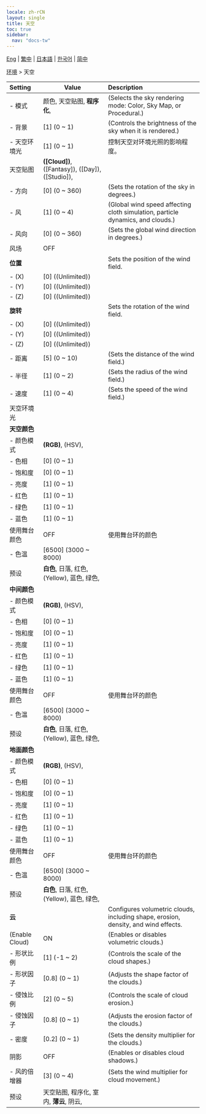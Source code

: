 ```yaml
---
locale: zh-rCN
layout: single
title: 天空
toc: true
sidebar:
  nav: "docs-tw"
---
```

[Eng](/dancexr/menu/2025.4/scene/sky) | [繁中](/tw/dancexr/menu/2025.4/scene/sky) | [日本語](/jp/dancexr/menu/2025.4/scene/sky) | [한국어](/kr/dancexr/menu/2025.4/scene/sky) | [简中](/zh/dancexr/menu/2025.4/scene/sky)

[环境](../menu#环境) > 天空



| Setting | Value | Description |
| :--- | --- | :--- |
|- 模式 | 颜色, 天空贴图, **程序化**,  | (Selects the sky rendering mode: Color, Sky Map, or Procedural.)
|- 背景 | [1] (0 ~ 1) | (Controls the brightness of the sky when it is rendered.)
|- 天空环境光 | [1] (0 ~ 1) | 控制天空对环境光照的影响程度。
| 天空贴图 | **([Cloud])**, ([Fantasy]), ([Day]), ([Studio]),  |  |
|- 方向 | [0] (0 ~ 360) | (Sets the rotation of the sky in degrees.)
|- 风 | [1] (0 ~ 4) | (Global wind speed affecting cloth simulation, particle dynamics, and clouds.)
|- 风向 | [0] (0 ~ 360) | (Sets the global wind direction in degrees.)
| 风场 | OFF | 
|**位置** | | Sets the position of the wind field.
|- (X) | [0] ((Unlimited)) | 
|- (Y) | [0] ((Unlimited)) | 
|- (Z) | [0] ((Unlimited)) | 
|**旋转** | | Sets the rotation of the wind field.
|- (X) | [0] ((Unlimited)) | 
|- (Y) | [0] ((Unlimited)) | 
|- (Z) | [0] ((Unlimited)) | 
|- 距离 | [5] (0 ~ 10) | (Sets the distance of the wind field.)
|- 半径 | [1] (0 ~ 2) | (Sets the radius of the wind field.)
|- 速度 | [1] (0 ~ 4) | (Sets the speed of the wind field.)
| 天空环境光 || 
|**天空颜色** | | 
|- 颜色模式 | **(RGB)**, (HSV),  | 
|- 色相 | [0] (0 ~ 1) | 
|- 饱和度 | [0] (0 ~ 1) | 
|- 亮度 | [1] (0 ~ 1) | 
|- 红色 | [1] (0 ~ 1) | 
|- 绿色 | [1] (0 ~ 1) | 
|- 蓝色 | [1] (0 ~ 1) | 
| 使用舞台颜色 | OFF | 使用舞台环的颜色
|- 色温 | [6500] (3000 ~ 8000) | 
| 预设 | **白色**, 日落, 红色, (Yellow), 蓝色, 绿色,  |  |
|**中间颜色** | | 
|- 颜色模式 | **(RGB)**, (HSV),  | 
|- 色相 | [0] (0 ~ 1) | 
|- 饱和度 | [0] (0 ~ 1) | 
|- 亮度 | [1] (0 ~ 1) | 
|- 红色 | [1] (0 ~ 1) | 
|- 绿色 | [1] (0 ~ 1) | 
|- 蓝色 | [1] (0 ~ 1) | 
| 使用舞台颜色 | OFF | 使用舞台环的颜色
|- 色温 | [6500] (3000 ~ 8000) | 
| 预设 | **白色**, 日落, 红色, (Yellow), 蓝色, 绿色,  |  |
|**地面颜色** | | 
|- 颜色模式 | **(RGB)**, (HSV),  | 
|- 色相 | [0] (0 ~ 1) | 
|- 饱和度 | [0] (0 ~ 1) | 
|- 亮度 | [1] (0 ~ 1) | 
|- 红色 | [1] (0 ~ 1) | 
|- 绿色 | [1] (0 ~ 1) | 
|- 蓝色 | [1] (0 ~ 1) | 
| 使用舞台颜色 | OFF | 使用舞台环的颜色
|- 色温 | [6500] (3000 ~ 8000) | 
| 预设 | **白色**, 日落, 红色, (Yellow), 蓝色, 绿色,  |  |
|**云** | | Configures volumetric clouds, including shape, erosion, density, and wind effects.
| (Enable Cloud) | ON | (Enables or disables volumetric clouds.)
|- 形状比例 | [1] (-1 ~ 2) | (Controls the scale of the cloud shapes.)
|- 形状因子 | [0.8] (0 ~ 1) | (Adjusts the shape factor of the clouds.)
|- 侵蚀比例 | [2] (0 ~ 5) | (Controls the scale of cloud erosion.)
|- 侵蚀因子 | [0.8] (0 ~ 1) | (Adjusts the erosion factor of the clouds.)
|- 密度 | [0.2] (0 ~ 1) | (Sets the density multiplier for the clouds.)
| 阴影 | OFF | (Enables or disables cloud shadows.)
|- 风的倍增器 | [3] (0 ~ 4) | (Sets the wind multiplier for cloud movement.)
| 预设 | 天空贴图, 程序化, 室内, **薄云**, 阴云,  |  |
